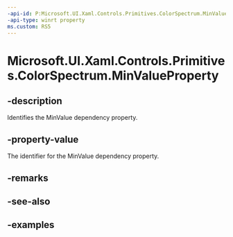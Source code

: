 ```yaml
---
-api-id: P:Microsoft.UI.Xaml.Controls.Primitives.ColorSpectrum.MinValueProperty
-api-type: winrt property
ms.custom: RS5
---
```

<!-- Property syntax.
public DependencyProperty MinValueProperty { get; }
-->

# Microsoft.UI.Xaml.Controls.Primitives.ColorSpectrum.MinValueProperty


## -description

Identifies the MinValue dependency property.


## -property-value

The identifier for the MinValue dependency property.


## -remarks


## -see-also


## -examples


